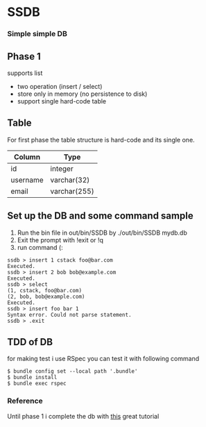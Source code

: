 # SSDB
### Simple simple DB
## Phase 1
supports list
- two operation (insert / select)
- store only in memory (no persistence to disk)
- support single hard-code table 
## Table

For first phase the table structure is hard-code and its single one.

| Column | Type |
| ------ | ------ |
| id | integer |
| username | varchar(32) |
| email | varchar(255) |

## Set up the DB and some command sample

1. Run the bin file in out/bin/SSDB by ./out/bin/SSDB mydb.db
1. Exit the prompt with !exit or !q
1. run command (:


```
ssdb > insert 1 cstack foo@bar.com
Executed.
ssdb > insert 2 bob bob@example.com
Executed.
ssdb > select
(1, cstack, foo@bar.com)
(2, bob, bob@example.com)
Executed.
ssdb > insert foo bar 1
Syntax error. Could not parse statement.
ssdb > .exit
```

## TDD of DB
for making test i use RSpec you can test it with following command

```plaintext
$ bundle config set --local path '.bundle'
$ bundle install
$ bundle exec rspec
```



### Reference
Until phase 1 i complete the db with [this](https://cstack.github.io/db_tutorial/) great tutorial
